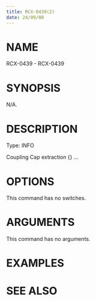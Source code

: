 ```yaml
---
title: RCX-0439(2)
date: 24/09/08
---
```


# NAME

RCX-0439 - RCX-0439

# SYNOPSIS

N/A.

# DESCRIPTION

Type: INFO

Coupling Cap extraction {} ...

# OPTIONS

This command has no switches.

# ARGUMENTS

This command has no arguments.

# EXAMPLES

# SEE ALSO
